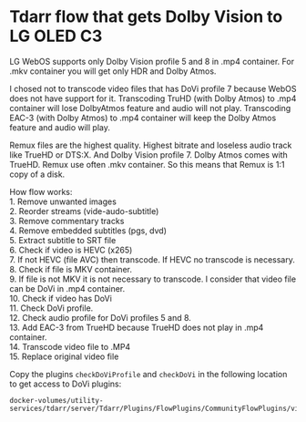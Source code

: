 # Tdarr flow that gets Dolby Vision to LG OLED C3
<p align="left">
  LG WebOS supports only Dolby Vision profile 5 and 8 in .mp4 container. For .mkv container you will get only HDR and Dolby Atmos. 
</p>
<p align="left">
  I chosed not to transcode video files that has DoVi profile 7 because WebOS does not have support for it. Transcoding TruHD (with Dolby Atmos) to .mp4 container will lose DolbyAtmos feature and audio will not play. Transcoding EAC-3 (with Dolby Atmos) to .mp4 container will keep the Dolby Atmos feature and audio will play.
</p>
<p align="left">
  Remux files are the highest quality. Highest bitrate and loseless audio track like TrueHD or DTS:X. And Dolby Vision profile 7. Dolby Atmos comes with TrueHD. Remux use often .mkv container. So this means that Remux is 1:1 copy of a disk.
</p>
<p align="left">
  How flow works: </br>
  1. Remove unwanted images</br>
  2. Reorder streams (vide-audo-subtitle)</br>
  3. Remove commentary tracks</br>
  4. Remove embedded subtitles (pgs, dvd)</br>
  5. Extract subtitle to SRT file</br>
  6. Check if video is HEVC (x265)</br>
  7. If not HEVC (file AVC) then transcode. If HEVC no transcode is necessary.</br>
  8. Check if file is MKV container.</br>
  9. If file is not MKV it is not necessary to transcode. I consider that video file can be DoVi in .mp4 container.</br>
  10. Check if video has DoVi</br>
  11. Check DoVi profile.</br>
  12. Check audio profile for DoVi profiles 5 and 8.</br>
  13. Add EAC-3 from TrueHD because TrueHD does not play in .mp4 container. </br>
  14. Transcode video file to .MP4</br>
  15. Replace original video file
</p>

<p align="left">
  Copy the plugins <code>checkDoViProfile</code> and <code>checkDoVi</code> in the following location to get access to DoVi plugins:
  
    docker-volumes/utility-services/tdarr/server/Tdarr/Plugins/FlowPlugins/CommunityFlowPlugins/video/

</p>
